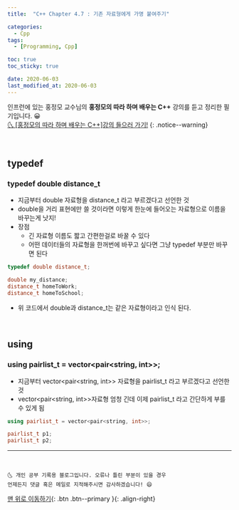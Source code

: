```yaml
---
title:  "C++ Chapter 4.7 : 기존 자료형에게 가명 붙여주기" 

categories:
  - Cpp
tags:
  - [Programming, Cpp]

toc: true
toc_sticky: true

date: 2020-06-03
last_modified_at: 2020-06-03
---
```


인프런에 있는 홍정모 교수님의 **홍정모의 따라 하며 배우는 C++** 강의를 듣고 정리한 필기입니다. 😀    
[🌜 [홍정모의 따라 하며 배우는 C++]강의 들으러 가기!](https://www.inflearn.com/course/following-c-plus)
{: .notice--warning}

<br>

## typedef

### typedef double distance_t

- 지금부터 double 자료형을 distance_t 라고 부르겠다고 선언한 것
- double을 거리 표현에만 쓸 것이라면 이렇게 한눈에 들어오는 자료형으로 이름을 바꾸는게 낫지!
- 장점
    - 긴 자료형 이름도 짧고 간편한걸로 바꿀 수 있다
    - 어떤 데이터들의 자료형을 한꺼번에 바꾸고 싶다면 그냥 typedef 부분만 바꾸면 된다

```cpp
typedef double distance_t;

double my_distance;
distance_t homeToWork;
distance_t homeToSchool;
```

- 위 코드에서 double과 distance_t는 같은 자료형이라고 인식 된다.

<br>

## using

### using pairlist_t = vector<pair<string, int>>;

- 지금부터 vector<pair<string, int>> 자료형을 pairlist_t 라고 부르겠다고 선언한 것
- vector<pair<string, int>>자료형 엄청 긴데 이제 pairlist_t 라고 간단하게 부를 수 있게 됨

```cpp
using pairlist_t = vector<pair<string, int>>;

pairlist_t p1;
pairlist_t p2;
```

***
<br>

    🌜 개인 공부 기록용 블로그입니다. 오류나 틀린 부분이 있을 경우 
    언제든지 댓글 혹은 메일로 지적해주시면 감사하겠습니다! 😄

[맨 위로 이동하기](#){: .btn .btn--primary }{: .align-right}
